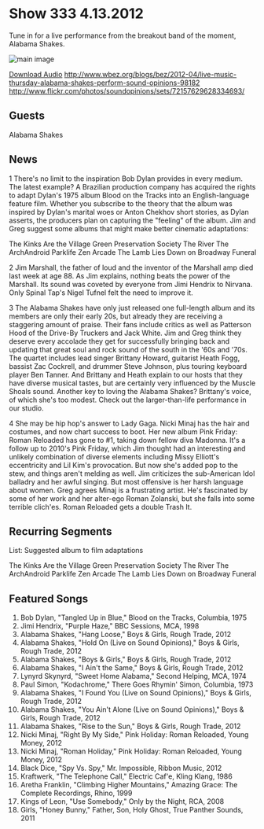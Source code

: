 # Show 333 4.13.2012
Tune in for a live performance from the breakout band of the moment, Alabama Shakes. 

![main image](http://www.soundopinions.org/images/2012/alabamashakes.jpg)

[Download Audio](http://audio.soundopinions.org/streams/2012/04/so_20120413.m3u)
http://www.wbez.org/blogs/bez/2012-04/live-music-thursday-alabama-shakes-perform-sound-opinions-98182
http://www.flickr.com/photos/soundopinions/sets/72157629628334693/

## Guests
Alabama Shakes

## News
1 There's no limit to the inspiration Bob Dylan provides in every medium. The latest example? A Brazilian production company has acquired the rights to adapt Dylan's 1975 album Blood on the Tracks into an English-language feature film. Whether you subscribe to the theory that the album was inspired by Dylan's marital woes or Anton Chekhov short stories, as Dylan asserts, the producers plan on capturing the "feeling" of the album. Jim and Greg suggest some albums that might make better cinematic adaptations:

The Kinks Are the Village Green Preservation Society
The River
The ArchAndroid
Parklife
Zen Arcade
The Lamb Lies Down on Broadway
Funeral

2 Jim Marshall, the father of loud and the inventor of the Marshall amp died last week at age 88. As Jim explains, nothing beats the power of the Marshall. Its sound was coveted by everyone from Jimi Hendrix to Nirvana. Only Spinal Tap's Nigel Tufnel felt the need to improve it.

3 The Alabama Shakes have only just released one full-length album and its members are only their early 20s, but already they are receiving a staggering amount of praise. Their fans include critics as well as Patterson Hood of the Drive-By Truckers and Jack White. Jim and Greg think they deserve every accolade they get for successfully bringing back and updating that great soul and rock sound of the south in the '60s and '70s. The quartet includes lead singer Brittany Howard, guitarist Heath Fogg, bassist Zac Cockrell, and drummer Steve Johnson, plus touring keyboard player Ben Tanner. And Brittany and Heath explain to our hosts that they have diverse musical tastes, but are certainly very influenced by the Muscle Shoals sound. Another key to loving the Alabama Shakes? Brittany's voice, of which she's too modest. Check out the larger-than-life performance in our studio.

4 She may be hip hop's answer to Lady Gaga. Nicki Minaj has the hair and costumes, and now chart success to boot. Her new album Pink Friday: Roman Reloaded has gone to #1, taking down fellow diva Madonna. It's a follow up to 2010's Pink Friday, which Jim thought had an interesting and unlikely combination of diverse elements including Missy Elliott's eccentricity and Lil Kim's provocation. But now she's added pop to the stew, and things aren't melding as well. Jim criticizes the sub-American Idol balladry and her awful singing. But most offensive is her harsh language about women. Greg agrees Minaj is a frustrating artist. He's fascinated by some of her work and her alter-ego Roman Zolanski, but she falls into some terrible clich'es. Roman Reloaded gets a double Trash It. 

## Recurring Segments
List: Suggested album to film adaptations

The Kinks Are the Village Green Preservation Society
The River
The ArchAndroid
Parklife
Zen Arcade
The Lamb Lies Down on Broadway
Funeral

## Featured Songs
1. Bob Dylan, "Tangled Up in Blue," Blood on the Tracks, Columbia, 1975
2. Jimi Hendrix, "Purple Haze," BBC Sessions, MCA, 1998
3. Alabama Shakes, "Hang Loose," Boys & Girls, Rough Trade, 2012
4. Alabama Shakes, "Hold On (Live on Sound Opinions)," Boys & Girls, Rough Trade, 2012
5. Alabama Shakes, "Boys & Girls," Boys & Girls, Rough Trade, 2012
6. Alabama Shakes, "I Ain't the Same," Boys & Girls, Rough Trade, 2012
7. Lynyrd Skynyrd, "Sweet Home Alabama," Second Helping, MCA, 1974
8. Paul Simon, "Kodachrome," There Goes Rhymin' Simon, Columbia, 1973
9. Alabama Shakes, "I Found You (Live on Sound Opinions)," Boys & Girls, Rough Trade, 2012
10. Alabama Shakes, "You Ain't Alone (Live on Sound Opinions)," Boys & Girls, Rough Trade, 2012
11. Alabama Shakes, "Rise to the Sun," Boys & Girls, Rough Trade, 2012
12. Nicki Minaj, "Right By My Side," Pink Holiday: Roman Reloaded, Young Money, 2012
13. Nicki Minaj, "Roman Holiday," Pink Holiday: Roman Reloaded, Young Money, 2012
14. Black Dice, "Spy Vs. Spy," Mr. Impossible, Ribbon Music, 2012
15. Kraftwerk, "The Telephone Call," Electric Caf'e, Kling Klang, 1986
16. Aretha Franklin, "Climbing Higher Mountains," Amazing Grace: The Complete Recordings, Rhino, 1999
17. Kings of Leon, "Use Somebody," Only by the Night, RCA, 2008
18. Girls, "Honey Bunny," Father, Son, Holy Ghost, True Panther Sounds, 2011
